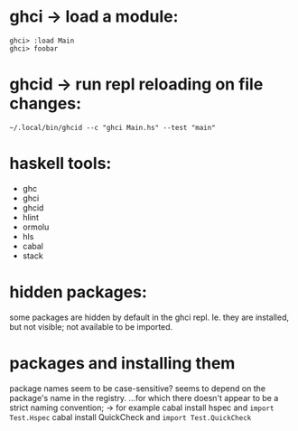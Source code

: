 # ghci -> load a module:

```
ghci> :load Main
ghci> foobar
```

# ghcid -> run repl reloading on file changes:

```
~/.local/bin/ghcid --c "ghci Main.hs" --test "main"
```

# haskell tools:

- ghc
- ghci
- ghcid
- hlint
- ormolu
- hls
- cabal
- stack

# hidden packages:

some packages are hidden by default in the ghci repl.
Ie. they are installed, but not visible; not available to be imported.

# packages and installing them

package names seem to be case-sensitive?
seems to depend on the package's name in the registry.
...for which there doesn't appear to be a strict naming convention;
-> for example
cabal install hspec and `import Test.Hspec`
cabal install QuickCheck and `import Test.QuickCheck`
